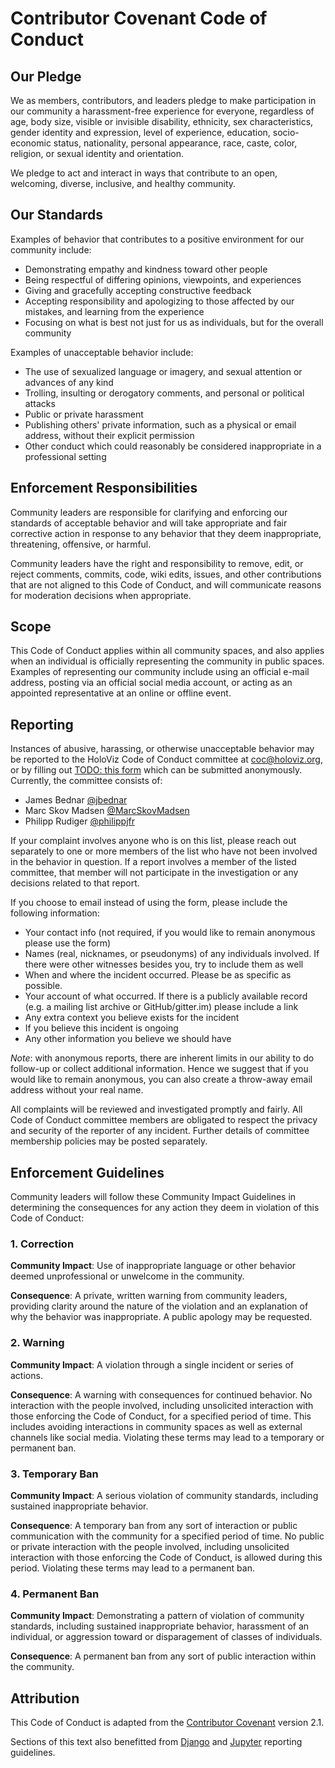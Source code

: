 # Contributor Covenant Code of Conduct

## Our Pledge

We as members, contributors, and leaders pledge to make participation in our
community a harassment-free experience for everyone, regardless of age, body
size, visible or invisible disability, ethnicity, sex characteristics, gender
identity and expression, level of experience, education, socio-economic status,
nationality, personal appearance, race, caste, color, religion, or sexual
identity and orientation.

We pledge to act and interact in ways that contribute to an open, welcoming,
diverse, inclusive, and healthy community.

## Our Standards

Examples of behavior that contributes to a positive environment for our
community include:

* Demonstrating empathy and kindness toward other people
* Being respectful of differing opinions, viewpoints, and experiences
* Giving and gracefully accepting constructive feedback
* Accepting responsibility and apologizing to those affected by our mistakes,
  and learning from the experience
* Focusing on what is best not just for us as individuals, but for the overall
  community

Examples of unacceptable behavior include:

* The use of sexualized language or imagery, and sexual attention or advances of
  any kind
* Trolling, insulting or derogatory comments, and personal or political attacks
* Public or private harassment
* Publishing others' private information, such as a physical or email address,
  without their explicit permission
* Other conduct which could reasonably be considered inappropriate in a
  professional setting

## Enforcement Responsibilities

Community leaders are responsible for clarifying and enforcing our standards of
acceptable behavior and will take appropriate and fair corrective action in
response to any behavior that they deem inappropriate, threatening, offensive,
or harmful.

Community leaders have the right and responsibility to remove, edit, or reject
comments, commits, code, wiki edits, issues, and other contributions that are
not aligned to this Code of Conduct, and will communicate reasons for moderation
decisions when appropriate.

## Scope

This Code of Conduct applies within all community spaces, and also applies when
an individual is officially representing the community in public spaces.
Examples of representing our community include using an official e-mail address,
posting via an official social media account, or acting as an appointed
representative at an online or offline event.

## Reporting

Instances of abusive, harassing, or otherwise unacceptable behavior may be
reported to the HoloViz Code of Conduct committee at
[coc@holoviz.org](mailto:coc@holoviz.org), or by filling out [TODO: this form]() which can be submitted anonymously. Currently, the committee consists of:
* James Bednar [@jbednar](https://github.com/jbednar)
* Marc Skov Madsen [@MarcSkovMadsen](https://github.com/MarcSkovMadsen)
* Philipp Rudiger [@philippjfr](https://github.com/philippjfr)

If your complaint involves anyone who is on this list, please reach out separately to one or more members of the list who have not been involved in the behavior in question. If a report involves a member of the listed committee, that member will not participate in the investigation or any decisions related to that report.

If you choose to email instead of using the form, please include the following information:

* Your contact info (not required, if you would like to remain anonymous please use the form)
* Names (real, nicknames, or pseudonyms) of any individuals involved. If there were other witnesses besides you, try to include them as well
* When and where the incident occurred. Please be as specific as possible.
* Your account of what occurred. If there is a publicly available record (e.g. a mailing list archive or GitHub/gitter.im) please include a link
* Any extra context you believe exists for the incident
* If you believe this incident is ongoing
* Any other information you believe we should have

*Note*: with anonymous reports, there are inherent limits in our ability to do follow-up or collect additional information. Hence we suggest that if you would like to remain anonymous, you can also create a throw-away email address without your real name.

All complaints will be reviewed and investigated promptly and fairly. All Code of Conduct committee members are obligated to respect the privacy and security of the reporter of any incident. Further details of committee membership policies may be posted separately. 

## Enforcement Guidelines

Community leaders will follow these Community Impact Guidelines in determining
the consequences for any action they deem in violation of this Code of Conduct:

### 1. Correction

**Community Impact**: Use of inappropriate language or other behavior deemed
unprofessional or unwelcome in the community.

**Consequence**: A private, written warning from community leaders, providing
clarity around the nature of the violation and an explanation of why the
behavior was inappropriate. A public apology may be requested.

### 2. Warning

**Community Impact**: A violation through a single incident or series of
actions.

**Consequence**: A warning with consequences for continued behavior. No
interaction with the people involved, including unsolicited interaction with
those enforcing the Code of Conduct, for a specified period of time. This
includes avoiding interactions in community spaces as well as external channels
like social media. Violating these terms may lead to a temporary or permanent
ban.

### 3. Temporary Ban

**Community Impact**: A serious violation of community standards, including
sustained inappropriate behavior.

**Consequence**: A temporary ban from any sort of interaction or public
communication with the community for a specified period of time. No public or
private interaction with the people involved, including unsolicited interaction
with those enforcing the Code of Conduct, is allowed during this period.
Violating these terms may lead to a permanent ban.

### 4. Permanent Ban

**Community Impact**: Demonstrating a pattern of violation of community
standards, including sustained inappropriate behavior, harassment of an
individual, or aggression toward or disparagement of classes of individuals.

**Consequence**: A permanent ban from any sort of public interaction within the
community.

## Attribution

This Code of Conduct is adapted from the [Contributor Covenant](https://www.contributor-covenant.org/version/2/1/code_of_conduct.html)
version 2.1.

Sections of this text also benefitted from [Django](https://www.djangoproject.com/conduct/reporting/) and [Jupyter](https://jupyter.org/governance/conduct/reporting_online.html) reporting guidelines. 

